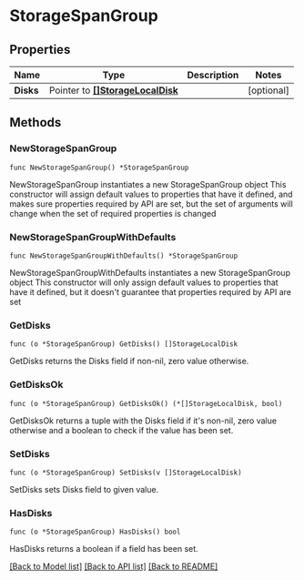 # StorageSpanGroup

## Properties

Name | Type | Description | Notes
------------ | ------------- | ------------- | -------------
**Disks** | Pointer to [**[]StorageLocalDisk**](storage.LocalDisk.md) |  | [optional] 

## Methods

### NewStorageSpanGroup

`func NewStorageSpanGroup() *StorageSpanGroup`

NewStorageSpanGroup instantiates a new StorageSpanGroup object
This constructor will assign default values to properties that have it defined,
and makes sure properties required by API are set, but the set of arguments
will change when the set of required properties is changed

### NewStorageSpanGroupWithDefaults

`func NewStorageSpanGroupWithDefaults() *StorageSpanGroup`

NewStorageSpanGroupWithDefaults instantiates a new StorageSpanGroup object
This constructor will only assign default values to properties that have it defined,
but it doesn't guarantee that properties required by API are set

### GetDisks

`func (o *StorageSpanGroup) GetDisks() []StorageLocalDisk`

GetDisks returns the Disks field if non-nil, zero value otherwise.

### GetDisksOk

`func (o *StorageSpanGroup) GetDisksOk() (*[]StorageLocalDisk, bool)`

GetDisksOk returns a tuple with the Disks field if it's non-nil, zero value otherwise
and a boolean to check if the value has been set.

### SetDisks

`func (o *StorageSpanGroup) SetDisks(v []StorageLocalDisk)`

SetDisks sets Disks field to given value.

### HasDisks

`func (o *StorageSpanGroup) HasDisks() bool`

HasDisks returns a boolean if a field has been set.


[[Back to Model list]](../README.md#documentation-for-models) [[Back to API list]](../README.md#documentation-for-api-endpoints) [[Back to README]](../README.md)


